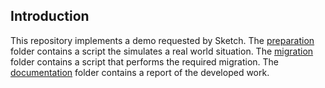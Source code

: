 ## Introduction

This repository implements a demo requested by Sketch. The [preparation](/preparation) folder contains a script the simulates a real world situation. The [migration](/migration) folder contains a script that performs the required migration. The [documentation](/documentation) folder contains a report of the developed work.
